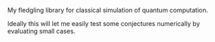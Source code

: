 My fledgling library for classical simulation of quantum computation.

Ideally this will let me easily test some conjectures numerically by evaluating small cases.


